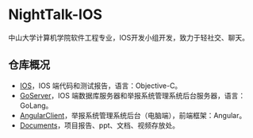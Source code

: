 # NightTalk-IOS
中山大学计算机学院软件工程专业，IOS开发小组开发，致力于轻社交、聊天。

## 仓库概况  
- [IOS](https://github.com/Tommy307/NightTalk-IOS/tree/main/IOS)，IOS 端代码和测试报告，语言：Objective-C。  
- [GoServer](https://github.com/Tommy307/NightTalk-IOS/tree/main/GoServer)，IOS 端数据库服务器和举报系统管理系统后台服务器，语言：GoLang。  
- [AngularClient](https://github.com/Tommy307/NightTalk-IOS/tree/main/AngularClient)，举报系统管理系统后台（电脑端），前端框架：Angular。   
- [Documents](https://github.com/Tommy307/NightTalk-IOS/tree/main/Documents)，项目报告、ppt、文档、视频存放处。  

